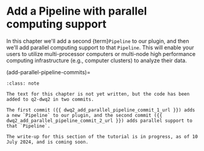 # Add a Pipeline with parallel computing support

In this chapter we'll add a second {term}`Pipeline` to our plugin, and then we'll add parallel computing support to that `Pipeline`.
This will enable your users to utilize multi-processor computers or multi-node high performance computing infrastructure (e.g., computer clusters) to analyze their data.

(add-parallel-pipeline-commits)=
```{admonition} tl;dr
:class: note

The text for this chapter is not yet written, but the code has been added to q2-dwq2 in two commits.

The first commit ({{ dwq2_add_parallel_pipeline_commit_1_url }}) adds a new `Pipeline` to our plugin, and the second commit ({{ dwq2_add_parallel_pipeline_commit_2_url }}) adds parallel support to that `Pipeline`.

The write-up for this section of the tutorial is in progress, as of 10 July 2024, and is coming soon.
```